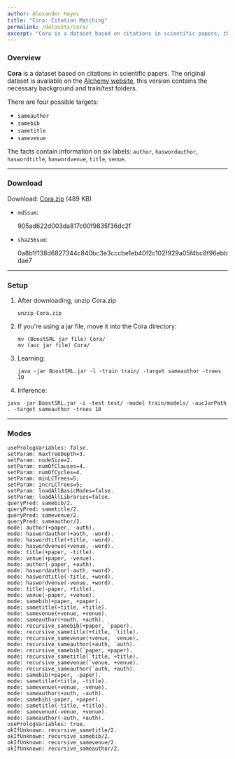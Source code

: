 ```yaml
---
author: Alexander Hayes
title: "Cora: Citation Matching"
permalink: /datasets/cora/
excerpt: "Cora is a dataset based on citations in scientific papers, the goal is to match citation information."
---
```


### Overview

**Cora** is a dataset based on citations in scientific papers. The original dataset is available on the [Alchemy website](https://alchemy.cs.washington.edu/data/cora/), this version contains the necessary background and train/test folders.

There are four possible targets:

  * `sameauthor`
  * `samebib`
  * `sametitle`
  * `samevenue`

The facts contain information on six labels: `author`, `haswordauthor`, `haswordtitle`, `haswordvenue`, `title`, `venue`.

---

### Download

Download: [Cora.zip](https://github.com/boost-starai/BoostSRL-Misc/blob/master/Datasets/Cora/Cora.zip?raw=true) (489 KB)

* `md5sum`:
  <p style="word-break: break-all;">905ad622d003da817c00f9835f36dc2f</p>

* `sha256sum`:
  <p style="word-break: break-all;">0a8b1f138d6827344c840bc3e3cccbe1eb40f2c102f929a05f4bc8f96ebbdae7</p>

---

### Setup


1. After downloading, unzip Cora.zip

    `unzip Cora.zip`

2. If you're using a jar file, move it into the Cora directory:

    `mv (BoostSRL jar file) Cora/`  
    `mv (auc jar file) Cora/`  

3. Learning:

    `java -jar BoostSRL.jar -l -train train/ -target sameauthor -trees 10`

4. Inference:

  `java -jar BoostSRL.jar -i -test test/ -model train/models/ -aucJarPath . -target sameauthor -trees 10`

---

### Modes

```text
usePrologVariables: false.
setParam: maxTreeDepth=3.
setParam: nodeSize=2.
setParam: numOfClauses=4.
setParam: numOfCycles=4.
setParam: minLCTrees=5;
setParam: incrLCTrees=5;
setParam: loadAllBasicModes=false.
setParam: loadAllLibraries=false.
queryPred: samebib/2.
queryPred: sametitle/2.
queryPred: samevenue/2.
queryPred: sameauthor/2.
mode: author(+paper, -auth).
mode: haswordauthor(+auth, -word).
mode: haswordtitle(+title, -word).
mode: haswordvenue(+venue, -word).
mode: title(+paper, -title).
mode: venue(+paper, -venue).
mode: author(-paper, +auth).
mode: haswordauthor(-auth, +word).
mode: haswordtitle(-title, +word).
mode: haswordvenue(-venue, +word).
mode: title(-paper, +title).
mode: venue(-paper, +venue).
mode: samebib(+paper, +paper).
mode: sametitle(+title, +title).
mode: samevenue(+venue, +venue).
mode: sameauthor(+auth, +auth).
mode: recursive_samebib(+paper, `paper).
mode: recursive_sametitle(+title, `title).
mode: recursive_samevenue(+venue, `venue).
mode: recursive_sameauthor(+auth, `auth).
mode: recursive_samebib(`paper, +paper).
mode: recursive_sametitle(`title, +title).
mode: recursive_samevenue(`venue, +venue).
mode: recursive_sameauthor(`auth, +auth).
mode: samebib(+paper, -paper).
mode: sametitle(+title, -title).
mode: samevenue(+venue, -venue).
mode: sameauthor(+auth, -auth).
mode: samebib(-paper, +paper).
mode: sametitle(-title, +title).
mode: samevenue(-venue, +venue).
mode: sameauthor(-auth, +auth).
usePrologVariables: true.
okIfUnknown: recursive_sametitle/2.
okIfUnknown: recursive_samebib/2.
okIfUnknown: recursive_samevenue/2.
okIfUnknown: recursive_sameauthor/2.
```
